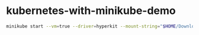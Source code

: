 # kubernetes-with-minikube-demo


```sh
minikube start --vm=true --driver=hyperkit --mount-string="$HOME/Downloads/Kube-EndtoEnd/MySQL/Scripts:/data" --mount
```
